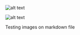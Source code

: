 ![alt text](http://localhost:9292/default-logo.png "Logo Title Text 1")

![alt text](http://localhost:9292/Lisa-lisa-left-eye-lopes-26988255.png "Logo Title Text 1")

Testing images on markdown file
